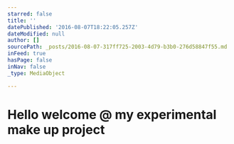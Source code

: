 ```yaml
---
starred: false
title: ''
datePublished: '2016-08-07T18:22:05.257Z'
dateModified: null
author: []
sourcePath: _posts/2016-08-07-317ff725-2003-4d79-b3b0-276d58847f55.md
inFeed: true
hasPage: false
inNav: false
_type: MediaObject

---
```

# Hello welcome @ my experimental make up project